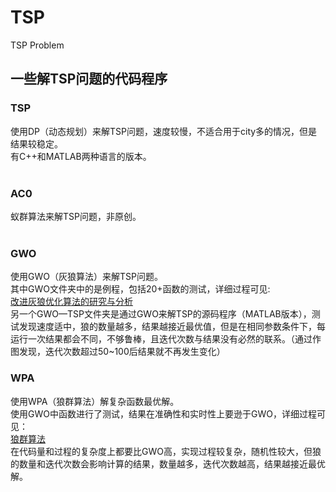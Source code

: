 # TSP
TSP Problem <br>
## 一些解TSP问题的代码程序
### TSP
使用DP（动态规划）来解TSP问题，速度较慢，不适合用于city多的情况，但是结果较稳定。<br>
有C++和MATLAB两种语言的版本。<br>
<br>
### AC0
蚁群算法来解TSP问题，非原创。<br>
<br>
### GWO
使用GWO（灰狼算法）来解TSP问题。<br>
其中GWO文件夹中的是例程，包括20+函数的测试，详细过程可见:<br>
[改进灰狼优化算法的研究与分析](https://wenku.baidu.com/view/5dfd5a16ce84b9d528ea81c758f5f61fb6362812.html)<br>
另一个GWO—TSP文件夹是通过GWO来解TSP的源码程序（MATLAB版本），测试发现速度适中，狼的数量越多，结果越接近最优值，但是在相同参数条件下，每运行一次结果都会不同，不够鲁棒，且迭代次数与结果没有必然的联系。（通过作图发现，迭代次数超过50~100后结果就不再发生变化）
<br>
### WPA
使用WPA（狼群算法）解复杂函数最优解。<br>
使用GWO中函数进行了测试，结果在准确性和实时性上要逊于GWO，详细过程可见：<br>
[狼群算法](https://blog.csdn.net/weixin_37978667/article/details/83516671)<br>
在代码量和过程的复杂度上都要比GWO高，实现过程较复杂，随机性较大，但狼的数量和迭代次数会影响计算的结果，数量越多，迭代次数越高，结果越接近最优解。
